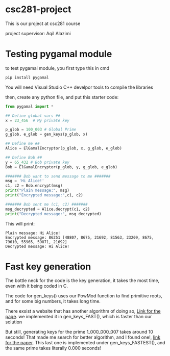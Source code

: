 # csc281-project
This is our project at csc281 course

project supervisor: Aqil Alazimi

# Testing pygamal module

to test pygamal module, you first type this in cmd
```bash
pip install pygamal
```
You will need Visual Studio C++ develpor tools to compile the libraries


then, create any python file, and put this starter code:

```python
from pygamal import *

## Define global vars ##
x = 23_456  # My private key

p_glob = 100_003 # Global Prime
g_glob, e_glob = gen_keys(p_glob, x)

## Define me ##
Alice = ElGamalEncryptor(p_glob, x, g_glob, e_glob)

## Define Bob ##
y = 65_432 # Bob private key
Bob = ElGamalEncryptor(p_glob, y, g_glob, e_glob)

####### Bob want to send message to me #######
msg = 'Hi Alice!'
c1, c2 = Bob.encrypt(msg)
print("Plain message:", msg)
print("Encrypted message:",c1, c2)

####### Bob sent me (c1, c2) #######
msg_decrypted = Alice.decrypt(c1, c2)
print("Decrypted message:", msg_decrypted)

```

This will print:
```
Plain message: Hi Alice!
Encrypted message: 86251 [48807, 8675, 21692, 81563, 23209, 8675, 79610, 55965, 59871, 21692]
Decrypted message: Hi Alice!
```

# Fast key generation
The bottle neck for the code is the key generation, it takes the most time, even with it being coded in C.

The code for gen_keys() uses our PowMod function to find primitive roots, and for some big numbers, it takes long time.

There exsist a website that has another algorithm of doing so, [Link for the page](http://www.bluetulip.org/2014/programs/primitive.html). we implemented it in gen_keys_FAST(), which is faster than our solution

But still, generating keys for the prime 1_000_000_007 takes around 10 seconds!
That made me search for better algorithm, and I found one!, [link for the paper](https://cp-algorithms.com/algebra/primitive-root.html#implementation).
This last one is implemented under gen_keys_FASTEST(), and the same prime takes literally 0.000 seconds!
